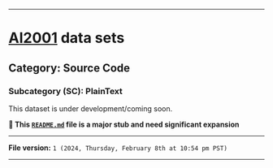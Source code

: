 
***

# [AI2001](https://github.com/seanpm2001/AI2001/) data sets

## Category: Source Code

### Subcategory (SC): PlainText

This dataset is under development/coming soon.

**🌱️ This [`README.md`](/README.md) file is a major stub and need significant expansion**

***

**File version:** `1 (2024, Thursday, February 8th at 10:54 pm PST)`

***
